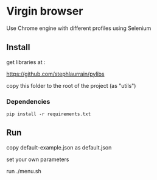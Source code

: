 # Virgin browser

Use Chrome engine with different profiles using Selenium

## Install

get libraries at :

https://github.com/stephlaurrain/pylibs

copy this folder to the root of the project (as "utils")


### Dependencies

```
pip install -r requirements.txt
```


## Run

copy default-example.json as default.json

set your own parameters

run ./menu.sh